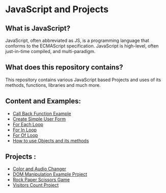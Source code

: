 # JavaScript and Projects

## What is JavaScript?
JavaScript, often abbreviated as JS, is a programming language that conforms to the ECMAScript specification. 
JavaScript is high-level, often just-in-time compiled, and multi-paradigm.

## What does this repository contains?
This repository contains various JavaScript based Projects and uses of its methods, functions, libraries and much more.

## Content and Examples:
- [Call Back Function Example](callBacks.js)
- [Create Simple User Form](userForm.js)
- [For Each Loop](for-Each_Loop.js)
- [For In Loop](for-In_and_for-Of.js)
- [For Of Loop](for-In_and_for-Of.js)
- [How to use Objects and its methods](objectMethods.js)


## Projects :
- [Color and Audio Changer](Color_Changer_Project/)
- [DOM Manipulation Example Project](DOM_Selectors/)
- [Rock Paper Scissors Game](Rock_Paper_Scissors/)
- [Visitors Count Project](Visitors_Count_Project/)






